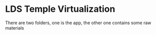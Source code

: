 
LDS Temple Virtualization
===

 

There are two folders, one is the app, the other one contains some raw materials


